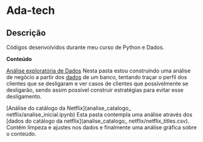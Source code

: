 # Ada-tech


## **Descrição**
Códigos desenvolvidos durante meu curso de Python e Dados.

**Conteúdo**


[Análise exploratória de Dados](analise_exploratoria_de_dados/nova_analise.ipynb)
Nesta pasta estou construindo uma análise de negócio a partir dos [dados](analise_exploratoria_de_dados/churn.csv) de um banco, tentando traçar o perfil dos clientes que se desligaram e ver casos de clientes que possívelmente se desligarão, sendo assim possível construir estratégias para evitar esse desligamento.

[Análise do catálogo da Netflix](analise_catalogo_ netflix/analise_inicial.ipynb)
Esta pasta contempla uma análise através dos [dados do catálogo da netflix](analise_catalogo_ netflix/netflix_titles.csv). Contém limpeza e ajustes nos dados e finalmente uma análise gráfica sobre o conteúdo.
